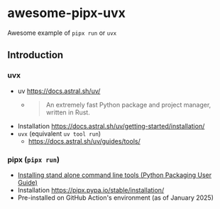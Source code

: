 # awesome-pipx-uvx
Awesome example of `pipx run` or `uvx`

## Introduction

### uvx

* uv https://docs.astral.sh/uv/
    * >An extremely fast Python package and project manager, written in Rust.
* Installation https://docs.astral.sh/uv/getting-started/installation/
* `uvx` (equivalent `uv tool run`)
    * https://docs.astral.sh/uv/guides/tools/

### pipx (`pipx run`)

* [Installing stand alone command line tools (Python Packaging User Guide)](https://packaging.python.org/en/latest/guides/installing-stand-alone-command-line-tools/)
* Installation https://pipx.pypa.io/stable/installation/
* Pre-installed on GitHub Action's environment (as of January 2025)
